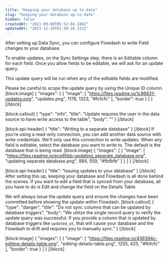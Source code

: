 ```yaml
---
title: "Keeping your database up to date"
slug: "keeping-your-database-up-to-date"
hidden: false
createdAt: "2021-09-08T05:52:04.186Z"
updatedAt: "2021-12-16T01:49:18.331Z"
---
```

After setting up Data Sync, you can configure Flowdash to write Field changes to your database.

To enable updates, on the Sync Settings step, there is an Editable column for each field. Once you allow fields to be editable, we will ask for an update query.

This update query will be run when any of the editable fields are modified.

Please be careful to scope the update query by using the Unique ID column.
[block:image]
{
  "images": [
    {
      "image": [
        "https://files.readme.io/1c96631-updates.png",
        "updates.png",
        1178,
        1323,
        "#fcfcfc"
      ],
      "border": true
    }
  ]
}
[/block]

[block:callout]
{
  "type": "info",
  "title": "Update requires the user in the data source to have write access to the table",
  "body": ""
}
[/block]

[block:api-header]
{
  "title": "Writing to a separate database"
}
[/block]
If you're using a read-only connection, you can add another data source with write credentials. We'll only use this connection to write updates. When any field is editable, select the database you want to write to. The default is the database that is being read.
[block:image]
{
  "images": [
    {
      "image": [
        "https://files.readme.io/ece95bb-updating_separate_database.png",
        "updating separate database.png",
        984,
        559,
        "#fbfbfb"
      ]
    }
  ]
}
[/block]

[block:api-header]
{
  "title": "Issuing updates to your database"
}
[/block]
After setting this up, keeping your database and Flowdash is all done behind the scenes. If you want to edit a field that is synced from your database, all you have to do is Edit and change the field on the Details Table.

We will always issue the update query and ensure the changes have been committed before showing the update within Flowdash.
[block:callout]
{
  "type": "danger",
  "title": "Do not sync columns that can be updated by database triggers",
  "body": "We utilize the single record query to verify the update query was successful. If you provide a column that is updated by database triggers like `updated_at`, that will cause your database and the Flowdash to drift and requires you to manually sync."
}
[/block]

[block:image]
{
  "images": [
    {
      "image": [
        "https://files.readme.io/439394c-editing-details-table.png",
        "editing-details-table.png",
        1255,
        425,
        "#fbfcfc"
      ],
      "border": true
    }
  ]
}
[/block]